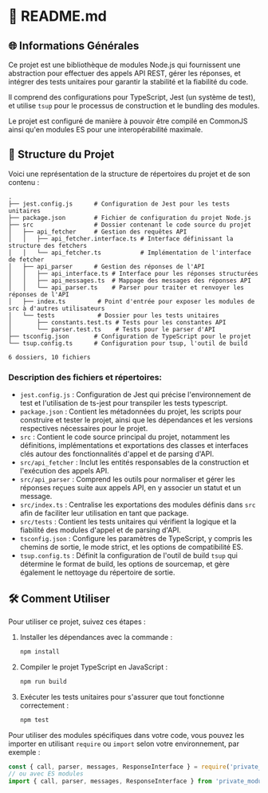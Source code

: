 # 📄 README.md

## 🌐 Informations Générales

Ce projet est une bibliothèque de modules Node.js qui fournissent une abstraction pour effectuer des appels API REST, gérer les réponses, et intégrer des tests unitaires pour garantir la stabilité et la fiabilité du code.

Il comprend des configurations pour TypeScript, Jest (un système de test), et utilise `tsup` pour le processus de construction et le bundling des modules.

Le projet est configuré de manière à pouvoir être compilé en CommonJS ainsi qu'en modules ES pour une interopérabilité maximale.

## 🧬 Structure du Projet

Voici une représentation de la structure de répertoires du projet et de son contenu :

```
.
├── jest.config.js      # Configuration de Jest pour les tests unitaires
├── package.json        # Fichier de configuration du projet Node.js
├── src                 # Dossier contenant le code source du projet
│   ├── api_fetcher     # Gestion des requêtes API
│   │   ├── api_fetcher.interface.ts # Interface définissant la structure des fetchers
│   │   └── api_fetcher.ts           # Implémentation de l'interface de fetcher
│   ├── api_parser      # Gestion des réponses de l'API
│   │   ├── api_interface.ts # Interface pour les réponses structurées
│   │   ├── api_messages.ts  # Mappage des messages des réponses API
│   │   └── api_parser.ts    # Parser pour traiter et renvoyer les réponses de l'API
│   ├── index.ts         # Point d'entrée pour exposer les modules de src à d'autres utilisateurs
│   └── tests            # Dossier pour les tests unitaires
│       ├── constants.test.ts # Tests pour les constantes API
│       └── parser.test.ts    # Tests pour le parser d'API
├── tsconfig.json       # Configuration de TypeScript pour le projet
└── tsup.config.ts      # Configuration pour tsup, l'outil de build

6 dossiers, 10 fichiers
```

### Description des fichiers et répertoires:

- `jest.config.js` : Configuration de Jest qui précise l'environnement de test et l'utilisation de ts-jest pour transpiler les tests typescript.
- `package.json` : Contient les métadonnées du projet, les scripts pour construire et tester le projet, ainsi que les dépendances et les versions respectives nécessaires pour le projet.
- `src` : Contient le code source principal du projet, notamment les définitions, implémentations et exportations des classes et interfaces clés autour des fonctionnalités d'appel et de parsing d'API.
- `src/api_fetcher` : Inclut les entités responsables de la construction et l'exécution des appels API.
- `src/api_parser` : Comprend les outils pour normaliser et gérer les réponses reçues suite aux appels API, en y associer un statut et un message.
- `src/index.ts` : Centralise les exportations des modules définis dans `src` afin de faciliter leur utilisation en tant que package.
- `src/tests` : Contient les tests unitaires qui vérifient la logique et la fiabilité des modules d'appel et de parsing d'API.
- `tsconfig.json` : Configure les paramètres de TypeScript, y compris les chemins de sortie, le mode strict, et les options de compatibilité ES.
- `tsup.config.ts` : Définit la configuration de l'outil de build `tsup` qui détermine le format de build, les options de sourcemap, et gère également le nettoyage du répertoire de sortie.

## 🛠️ Comment Utiliser

Pour utiliser ce projet, suivez ces étapes :

1. Installer les dépendances avec la commande :
   ```sh
   npm install
   ```
2. Compiler le projet TypeScript en JavaScript :
    ```sh
    npm run build
    ```
3. Exécuter les tests unitaires pour s'assurer que tout fonctionne correctement :
    ```sh
    npm test
    ```

Pour utiliser des modules spécifiques dans votre code, vous pouvez les importer en utilisant `require` ou `import` selon votre environnement, par exemple :
```js
const { call, parser, messages, ResponseInterface } = require('private_modules');
// ou avec ES modules
import { call, parser, messages, ResponseInterface } from 'private_modules';
```